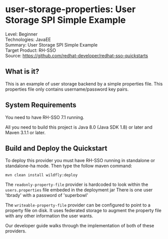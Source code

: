 user-storage-properties: User Storage SPI Simple Example
========================================================

Level: Beginner  
Technologies: JavaEE  
Summary: User Storage SPI Simple Example  
Target Product: RH-SSO  
Source: <https://github.com/redhat-developer/redhat-sso-quickstarts>  


What is it?
-----------

This is an example of user storage backend by a simple properties file.  This properties file only contains username/password key pairs.


System Requirements
-------------------

You need to have RH-SSO 7.1 running.

All you need to build this project is Java 8.0 (Java SDK 1.8) or later and Maven 3.1.1 or later.


Build and Deploy the Quickstart
-------------------------------

To deploy this provider you must have RH-SSO running in standalone or standalone-ha mode. Then type the follow maven command:

   ````
   mvn clean install wildfly:deploy
   ````

The `readonly-property-file` provider is hardcoded to look within the `users.properties` file embeded in the deployment jar
There is one user 'tbrady' with a password of 'superbowl'

The `writeable-property-file` provider can be configured to point to a property file on disk.  It uses federated
storage to augment the property file with any other information the user wants.

Our developer guide walks through the implementation of both of these providers.
